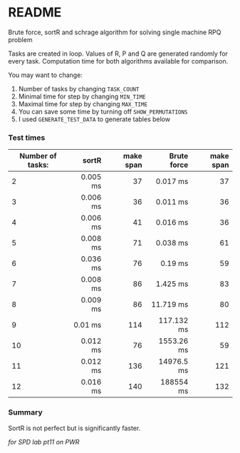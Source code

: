 # README
Brute force, sortR and schrage algorithm for solving single machine RPQ problem

Tasks are created in loop. Values of R, P and Q are generated randomly for every task.
Computation time for both algorithms available for comparison.

You may want to change:
1. Number of tasks by changing `TASK_COUNT`
2. Minimal time for step by changing `MIN_TIME`
3. Maximal time for step by changing `MAX_TIME`
4. You can save some time by turning off `SHOW_PERMUTATIONS`
5. I used `GENERATE_TEST_DATA` to generate tables below

### Test times

| Number of tasks: |sortR  | make span | Brute force | make span|
| ------------- |-------------:| -----:| -----:| -----:|
|2|0.005 ms|37|0.017 ms|37|
|3|0.006 ms|36|0.011 ms|36|
|4|0.006 ms|41|0.016 ms|36|
|5|0.008 ms|71|0.038 ms|61|
|6|0.036 ms|76|0.19 ms|59|
|7|0.008 ms|86|1.425 ms|83|
|8|0.009 ms|86|11.719 ms|80|
|9|0.01 ms|114|117.132 ms|112|
|10|0.012 ms|76|1553.26 ms|59|
|11|0.012 ms|136|14976.5 ms|121|
|12|0.016 ms|140|188554 ms|132|

### Summary
SortR is not perfect but is significantly faster.
 
*for SPD lab pt11 on PWR*